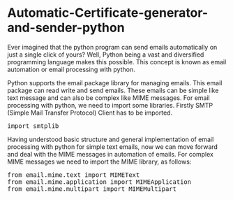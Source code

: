 # Automatic-Certificate-generator-and-sender-python

Ever imagined that the python program can send emails automatically on just a single click of yours? Well, Python being a 
vast and diversified programming language makes this possible. This concept is known as email automation or email processing 
with python. 

Python supports the email package library for managing emails. This email package can read write and send emails. 
These emails can be simple like text message and can also be complex like MIME messages. For email processing with python,
we need to import some libraries. Firstly SMTP (Simple Mail Transfer Protocol) Client has to be imported.
<pre>
import smtplib
</pre>

Having understood basic structure and general implementation of email processing with python for simple text emails, 
now we can move forward and deal with the MIME messages in automation of emails. For complex MIME messages we need to 
import the MIME library, as follows:
<pre>
from email.mime.text import MIMEText
from email.mime.application import MIMEApplication
from email.mime.multipart import MIMEMultipart
</pre>
